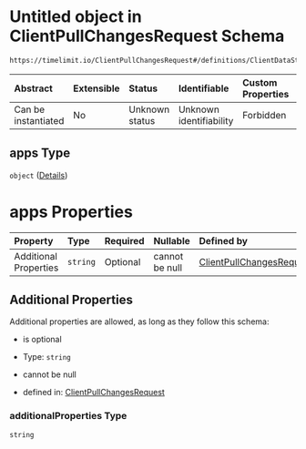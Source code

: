 # Untitled object in ClientPullChangesRequest Schema

```txt
https://timelimit.io/ClientPullChangesRequest#/definitions/ClientDataStatus/properties/apps
```



| Abstract            | Extensible | Status         | Identifiable            | Custom Properties | Additional Properties | Access Restrictions | Defined In                                                                                            |
| :------------------ | :--------- | :------------- | :---------------------- | :---------------- | :-------------------- | :------------------ | :---------------------------------------------------------------------------------------------------- |
| Can be instantiated | No         | Unknown status | Unknown identifiability | Forbidden         | Allowed               | none                | [ClientPullChangesRequest.schema.json\*](ClientPullChangesRequest.schema.json "open original schema") |

## apps Type

`object` ([Details](clientpullchangesrequest-definitions-clientdatastatus-properties-apps.md))

# apps Properties

| Property              | Type     | Required | Nullable       | Defined by                                                                                                                                                                                                                                   |
| :-------------------- | :------- | :------- | :------------- | :------------------------------------------------------------------------------------------------------------------------------------------------------------------------------------------------------------------------------------------- |
| Additional Properties | `string` | Optional | cannot be null | [ClientPullChangesRequest](clientpullchangesrequest-definitions-clientdatastatus-properties-apps-additionalproperties.md "https://timelimit.io/ClientPullChangesRequest#/definitions/ClientDataStatus/properties/apps/additionalProperties") |

## Additional Properties

Additional properties are allowed, as long as they follow this schema:



*   is optional

*   Type: `string`

*   cannot be null

*   defined in: [ClientPullChangesRequest](clientpullchangesrequest-definitions-clientdatastatus-properties-apps-additionalproperties.md "https://timelimit.io/ClientPullChangesRequest#/definitions/ClientDataStatus/properties/apps/additionalProperties")

### additionalProperties Type

`string`
